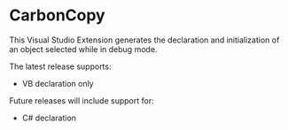 # CarbonCopy
This Visual Studio Extension generates the declaration and initialization of an object selected while in debug mode.

The latest release supports:

- VB declaration only

Future releases will include support for:

- C# declaration
